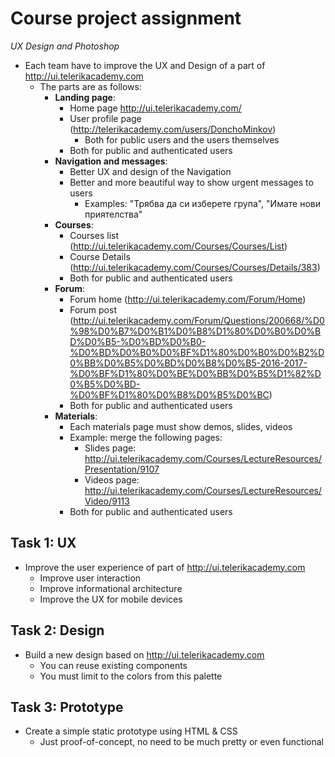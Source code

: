 # Course project assignment
_UX Design and Photoshop_

- Each team have to improve the UX and Design of a part of http://ui.telerikacademy.com
  - The parts are as follows:
    - **Landing page**:
      - Home page http://ui.telerikacademy.com/
      - User profile page (http://telerikacademy.com/users/DonchoMinkov)
        - Both for public users and the users themselves
      - Both for public and authenticated users
    - **Navigation and messages**:
      - Better UX and design of the Navigation
      - Better and more beautiful way to show urgent messages to users
        - Examples: "Трябва да си изберете група", "Имате нови приятелства"
    - **Courses**:
      - Courses list (http://ui.telerikacademy.com/Courses/Courses/List)
      - Course Details (http://ui.telerikacademy.com/Courses/Courses/Details/383)
      - Both for public and authenticated users
    - **Forum**:
      - Forum home (http://ui.telerikacademy.com/Forum/Home)
      - Forum post (http://ui.telerikacademy.com/Forum/Questions/200668/%D0%98%D0%B7%D0%B1%D0%B8%D1%80%D0%B0%D0%BD%D0%B5-%D0%BD%D0%B0-%D0%BD%D0%B0%D0%BF%D1%80%D0%B0%D0%B2%D0%BB%D0%B5%D0%BD%D0%B8%D0%B5-2016-2017-%D0%BF%D1%80%D0%BE%D0%BB%D0%B5%D1%82%D0%B5%D0%BD-%D0%BF%D1%80%D0%B8%D0%B5%D0%BC)
      - Both for public and authenticated users
    - **Materials**:
      - Each materials page must show demos, slides, videos
      - Example: merge the following pages:     
        - Slides page: http://ui.telerikacademy.com/Courses/LectureResources/Presentation/9107
        - Videos page: http://ui.telerikacademy.com/Courses/LectureResources/Video/9113
      - Both for public and authenticated users

##  Task 1: UX

- Improve the user experience of part of http://ui.telerikacademy.com
  - Improve user interaction
  - Improve informational architecture
  - Improve the UX for mobile devices

##  Task 2: Design

- Build a new design based on http://ui.telerikacademy.com
  - You can reuse existing components
  - You must limit to the colors from this palette

##  Task 3: Prototype

- Create a simple static prototype using HTML & CSS
  - Just proof-of-concept, no need to be much pretty or even functional
